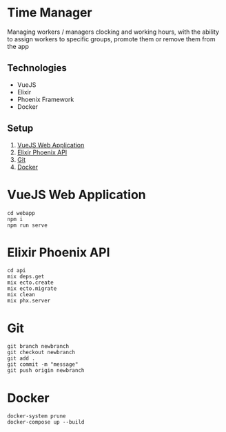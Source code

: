 # Time Manager
Managing workers / managers clocking and working hours, with the ability to assign workers to specific groups, promote them or remove them from the app
## Technologies
* VueJS 
* Elixir 
* Phoenix Framework
* Docker
## Setup
1. [VueJS Web Application](https://github.com/Samorinho/TimeManager/blob/master/README.md#vuejs-web-application)
2. [Elixir Phoenix API](https://github.com/Samorinho/TimeManager/blob/master/README.md#elixir-phoenix-api)
3. [Git](https://github.com/Samorinho/TimeManager/blob/master/README.md#git)
4. [Docker](https://github.com/Samorinho/TimeManager/blob/master/README.md#docker)
# VueJS Web Application
```
cd webapp
npm i
npm run serve
```
# Elixir Phoenix API
```
cd api
mix deps.get
mix ecto.create
mix ecto.migrate
mix clean
mix phx.server
```
# Git
```
git branch newbranch
git checkout newbranch
git add .
git commit -m "message"
git push origin newbranch
```
# Docker
```
docker-system prune
docker-compose up --build
```
